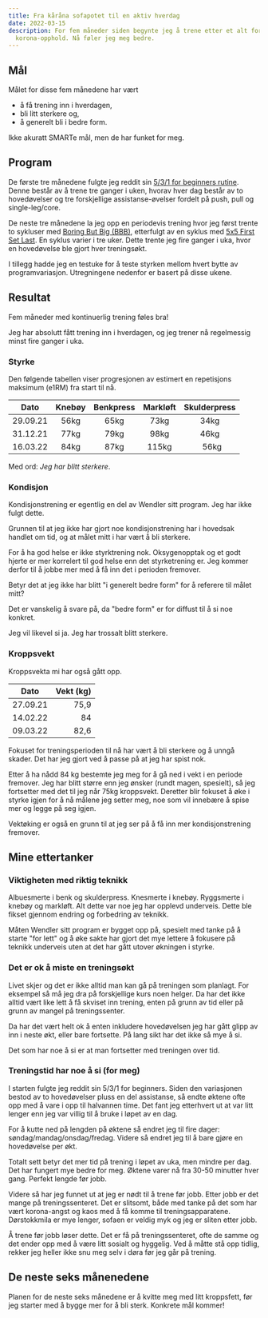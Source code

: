 ```yaml
---
title: Fra kåråna sofapotet til en aktiv hverdag
date: 2022-03-15
description: For fem måneder siden begynte jeg å trene etter et alt for langt
  korona-opphold. Nå føler jeg meg bedre.
---
```

## Mål

Målet for disse fem månedene har vært
- å få trening inn i hverdagen, 
- bli litt sterkere og,
- å generelt bli i bedre form.

Ikke akuratt SMARTe mål, men de har funket for meg. 

## Program

De første tre månedene fulgte jeg reddit sin [5/3/1 for beginners rutine](https://thefitness.wiki/routines/5-3-1-for-beginners/). Denne består av å trene tre ganger i uken, hvorav hver dag består av to hovedøvelser og tre forskjellige assistanse-øvelser fordelt på push, pull og single-leg/core.

De neste tre månedene la jeg opp en periodevis trening hvor jeg først trente to sykluser med [Boring But Big (BBB)](https://www.jimwendler.com/blogs/jimwendler-com/101077382-boring-but-big), etterfulgt av en syklus med [5x5 First Set Last](https://thefitness.wiki/5-3-1-primer/). En syklus varier i tre uker. Dette trente jeg fire ganger i uka, hvor en hovedøvelse ble gjort hver treningsøkt.

I tillegg hadde jeg en testuke for å teste styrken mellom hvert bytte av programvariasjon. Utregningene nedenfor er basert på disse ukene.

## Resultat

Fem måneder med kontinuerlig trening føles bra!

Jeg har absolutt fått trening inn i hverdagen, og jeg trener nå regelmessig minst fire ganger i uka. 

### Styrke
Den følgende tabellen viser progresjonen av estimert en repetisjons maksimum (e1RM) fra start til nå.

|Dato      |Knebøy  |Benkpress  |Markløft | Skulderpress |
|----------|:------:|:---------:|:-------:|:------------:|
|29.09.21  |  56kg  |  65kg     | 73kg    |  34kg        |
|31.12.21  |  77kg  |  79kg     | 98kg    |  46kg        |
|16.03.22  |  84kg  |  87kg     | 115kg   |  56kg        |

Med ord: *Jeg har blitt sterkere*.

### Kondisjon
Kondisjonstrening er egentlig en del av Wendler sitt program. Jeg har ikke fulgt dette.

Grunnen til at jeg ikke har gjort noe kondisjonstrening har i hovedsak handlet om tid, og at målet mitt i har vært å bli sterkere. 

For å ha god helse er ikke styrktrening nok. Oksygenopptak og et godt hjerte er mer korrelert til god helse enn det styrketrening er. Jeg kommer derfor til å jobbe mer med å få inn det i perioden fremover.

Betyr det at jeg ikke har blitt "i generelt bedre form" for å referere til målet mitt? 

Det er vanskelig å svare på, da "bedre form" er for diffust til å si noe konkret.

Jeg vil likevel si ja. Jeg har trossalt blitt sterkere.

### Kroppsvekt
Kroppsvekta mi har også gått opp.

|Dato      | Vekt (kg) |
|----------|----------:|
|27.09.21  | 75,9      |
|14.02.22  | 84        |
|09.03.22  | 82,6      |


Fokuset for treningsperioden til nå har vært å bli sterkere og å unngå skader. Det har jeg gjort ved å passe på at jeg har spist nok.

Etter å ha nådd 84 kg bestemte jeg meg for å gå ned i vekt i en periode fremover. Jeg har blitt større enn jeg ønsker (rundt magen, spesielt), så jeg fortsetter med det til jeg når 75kg kroppsvekt. Deretter blir fokuset å øke i styrke igjen for å nå målene jeg setter meg, noe som vil innebære å spise mer og legge på seg igjen.

Vektøking er også en grunn til at jeg ser på å få inn mer kondisjonstrening fremover.

## Mine ettertanker

### Viktigheten med riktig teknikk

Albuesmerte i benk og skulderpress. Knesmerte i knebøy. Ryggsmerte i knebøy og markløft. Alt dette var noe jeg har opplevd underveis. Dette ble fikset gjennom endring og forbedring av teknikk.

Måten Wendler sitt program er bygget opp på, spesielt med tanke på å starte "for lett" og å øke sakte har gjort det mye lettere å fokusere på teknikk underveis uten at det har gått utover økningen i styrke.

### Det er ok å miste en treningsøkt

Livet skjer og det er ikke alltid man kan gå på treningen som planlagt.
For eksempel så må jeg dra på forskjellige kurs noen helger. Da har det ikke alltid vært like lett å få skviset inn trening, enten på grunn av tid eller på grunn av mangel på treningssenter.

Da har det vært helt ok å enten inkludere hovedøvelsen jeg har gått glipp av inn i neste økt, eller bare fortsette. På lang sikt har det ikke så mye å si.

Det som har noe å si er at man fortsetter med treningen over tid.

### Treningstid har noe å si (for meg)

I starten fulgte jeg reddit sin 5/3/1 for beginners. Siden den variasjonen bestod av to hovedøvelser pluss en del assistanse, så endte øktene ofte opp med å vare i opp til halvannen time. Det fant jeg etterhvert ut at var litt lenger enn jeg var villig til å bruke i løpet av en dag.

For å kutte ned på lengden på øktene så endret jeg til fire dager: søndag/mandag/onsdag/fredag. Videre så endret jeg til å bare gjøre en hovedøvelse per økt.

Totalt sett betyr det mer tid på trening i løpet av uka, men mindre per dag. Det har fungert mye bedre for meg. Øktene varer nå fra 30-50 minutter hver gang. Perfekt lengde før jobb.

Videre så har jeg funnet ut at jeg er nødt til å trene før jobb. Etter jobb er det mange på treningssenteret. Det er slitsomt, både med tanke på det som har vært korona-angst og kaos med å få komme til treningsapparatene. Dørstokkmila er mye lenger, sofaen er veldig myk og jeg er sliten etter jobb.

Å trene før jobb løser dette. Det er få på treningssenteret, ofte de samme og det ender opp med å være litt sosialt og hyggelig. Ved å måtte stå opp tidlig, rekker jeg heller ikke snu meg selv i døra før jeg går på trening.

## De neste seks månenedene

Planen for de neste seks månedene er å kvitte meg med litt kroppsfett, før jeg starter med å bygge mer for å bli sterk. Konkrete mål kommer!
